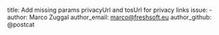 title:              Add missing params privacyUrl and tosUrl for privacy links
issue:              -
author:             Marco Zuggal
author_email:       marco@freshsoft.eu
author_github:      @postcat
